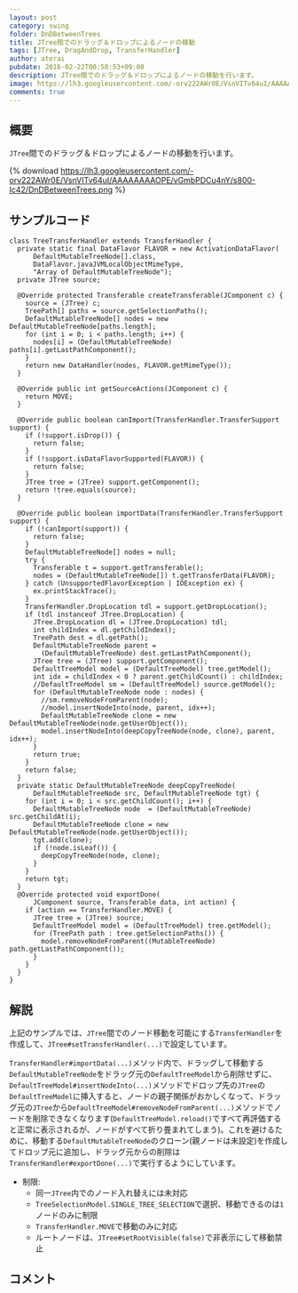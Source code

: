```yaml
---
layout: post
category: swing
folder: DnDBetweenTrees
title: JTree間でのドラッグ＆ドロップによるノードの移動
tags: [JTree, DragAndDrop, TransferHandler]
author: aterai
pubdate: 2016-02-22T00:58:53+09:00
description: JTree間でのドラッグ＆ドロップによるノードの移動を行います。
image: https://lh3.googleusercontent.com/-orv222AWr0E/VsnVITv64uI/AAAAAAAAOPE/vGmbPDCu4nY/s800-Ic42/DnDBetweenTrees.png
comments: true
---
```

## 概要
`JTree`間でのドラッグ＆ドロップによるノードの移動を行います。

{% download https://lh3.googleusercontent.com/-orv222AWr0E/VsnVITv64uI/AAAAAAAAOPE/vGmbPDCu4nY/s800-Ic42/DnDBetweenTrees.png %}

## サンプルコード
<pre class="prettyprint"><code>class TreeTransferHandler extends TransferHandler {
  private static final DataFlavor FLAVOR = new ActivationDataFlavor(
      DefaultMutableTreeNode[].class,
      DataFlavor.javaJVMLocalObjectMimeType,
      "Array of DefaultMutableTreeNode");
  private JTree source;

  @Override protected Transferable createTransferable(JComponent c) {
    source = (JTree) c;
    TreePath[] paths = source.getSelectionPaths();
    DefaultMutableTreeNode[] nodes = new DefaultMutableTreeNode[paths.length];
    for (int i = 0; i &lt; paths.length; i++) {
      nodes[i] = (DefaultMutableTreeNode) paths[i].getLastPathComponent();
    }
    return new DataHandler(nodes, FLAVOR.getMimeType());
  }

  @Override public int getSourceActions(JComponent c) {
    return MOVE;
  }

  @Override public boolean canImport(TransferHandler.TransferSupport support) {
    if (!support.isDrop()) {
      return false;
    }
    if (!support.isDataFlavorSupported(FLAVOR)) {
      return false;
    }
    JTree tree = (JTree) support.getComponent();
    return !tree.equals(source);
  }

  @Override public boolean importData(TransferHandler.TransferSupport support) {
    if (!canImport(support)) {
      return false;
    }
    DefaultMutableTreeNode[] nodes = null;
    try {
      Transferable t = support.getTransferable();
      nodes = (DefaultMutableTreeNode[]) t.getTransferData(FLAVOR);
    } catch (UnsupportedFlavorException | IOException ex) {
      ex.printStackTrace();
    }
    TransferHandler.DropLocation tdl = support.getDropLocation();
    if (tdl instanceof JTree.DropLocation) {
      JTree.DropLocation dl = (JTree.DropLocation) tdl;
      int childIndex = dl.getChildIndex();
      TreePath dest = dl.getPath();
      DefaultMutableTreeNode parent =
        (DefaultMutableTreeNode) dest.getLastPathComponent();
      JTree tree = (JTree) support.getComponent();
      DefaultTreeModel model = (DefaultTreeModel) tree.getModel();
      int idx = childIndex &lt; 0 ? parent.getChildCount() : childIndex;
      //DefaultTreeModel sm = (DefaultTreeModel) source.getModel();
      for (DefaultMutableTreeNode node : nodes) {
        //sm.removeNodeFromParent(node);
        //model.insertNodeInto(node, parent, idx++);
        DefaultMutableTreeNode clone = new DefaultMutableTreeNode(node.getUserObject());
        model.insertNodeInto(deepCopyTreeNode(node, clone), parent, idx++);
      }
      return true;
    }
    return false;
  }
  private static DefaultMutableTreeNode deepCopyTreeNode(
      DefaultMutableTreeNode src, DefaultMutableTreeNode tgt) {
    for (int i = 0; i &lt; src.getChildCount(); i++) {
      DefaultMutableTreeNode node  = (DefaultMutableTreeNode) src.getChildAt(i);
      DefaultMutableTreeNode clone = new DefaultMutableTreeNode(node.getUserObject());
      tgt.add(clone);
      if (!node.isLeaf()) {
        deepCopyTreeNode(node, clone);
      }
    }
    return tgt;
  }
  @Override protected void exportDone(
      JComponent source, Transferable data, int action) {
    if (action == TransferHandler.MOVE) {
      JTree tree = (JTree) source;
      DefaultTreeModel model = (DefaultTreeModel) tree.getModel();
      for (TreePath path : tree.getSelectionPaths()) {
        model.removeNodeFromParent((MutableTreeNode) path.getLastPathComponent());
      }
    }
  }
}
</code></pre>

## 解説
上記のサンプルでは、`JTree`間でのノード移動を可能にする`TransferHandler`を作成して、`JTree#setTransferHandler(...)`で設定しています。

`TransferHandler#importData(...)`メソッド内で、ドラッグして移動する`DefaultMutableTreeNode`をドラッグ元の`DefaultTreeModel`から削除せずに、`DefaultTreeModel#insertNodeInto(...)`メソッドでドロップ先の`JTree`の`DefaultTreeModel`に挿入すると、ノードの親子関係がおかしくなって、ドラッグ元の`JTree`から`DefaultTreeModel#removeNodeFromParent(...)`メソッドでノードを削除できなくなります(`DefaultTreeModel.reload()`ですべて再評価すると正常に表示されるが、ノードがすべて折り畳まれてしまう)。これを避けるために、移動する`DefaultMutableTreeNode`のクローン(親ノードは未設定)を作成してドロップ元に追加し、ドラッグ元からの削除は`TransferHandler#exportDone(...)`で実行するようにしています。

- 制限:
    - 同一`JTree`内でのノード入れ替えには未対応
    - `TreeSelectionModel.SINGLE_TREE_SELECTION`で選択、移動できるのは`1`ノードのみに制限
    - `TransferHandler.MOVE`で移動のみに対応
    - ルートノードは、`JTree#setRootVisible(false)`で非表示にして移動禁止

<!-- dummy comment line for breaking list -->

## コメント
